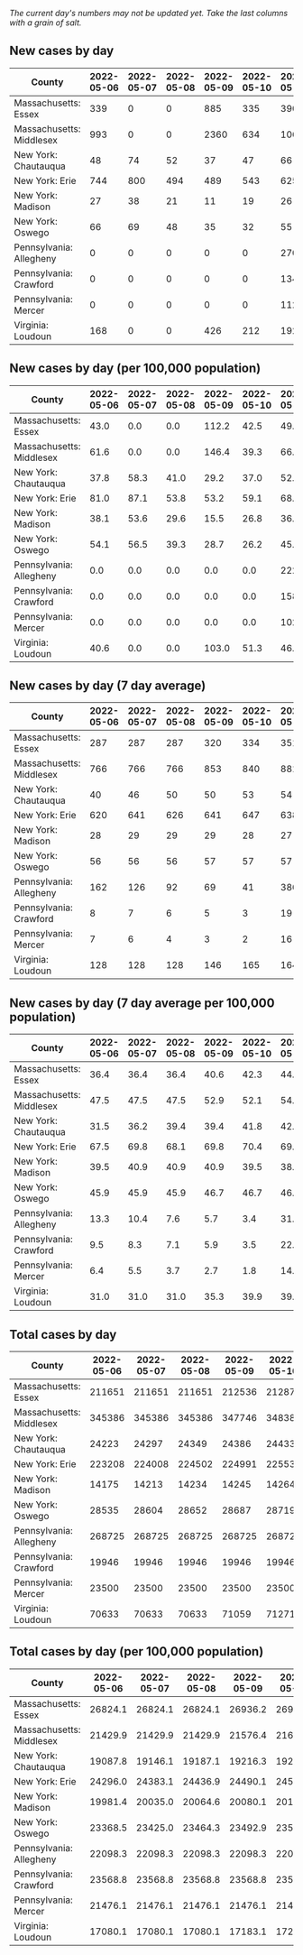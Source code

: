 _The current day's numbers may not be updated yet. Take the last columns with a grain of salt._
## New cases by day

| County | 2022-05-06 | 2022-05-07 | 2022-05-08 | 2022-05-09 | 2022-05-10 | 2022-05-11 | 2022-05-12 |
| --- | --- | --- | --- | --- | --- | --- | --- |
| Massachusetts: Essex | 339 | 0 | 0 | 885 | 335 | 390 |  |
| Massachusetts: Middlesex | 993 | 0 | 0 | 2360 | 634 | 1063 |  |
| New York: Chautauqua | 48 | 74 | 52 | 37 | 47 | 66 |  |
| New York: Erie | 744 | 800 | 494 | 489 | 543 | 625 |  |
| New York: Madison | 27 | 38 | 21 | 11 | 19 | 26 |  |
| New York: Oswego | 66 | 69 | 48 | 35 | 32 | 55 |  |
| Pennsylvania: Allegheny | 0 | 0 | 0 | 0 | 0 | 2702 |  |
| Pennsylvania: Crawford | 0 | 0 | 0 | 0 | 0 | 134 |  |
| Pennsylvania: Mercer | 0 | 0 | 0 | 0 | 0 | 112 |  |
| Virginia: Loudoun | 168 | 0 | 0 | 426 | 212 | 192 | 224 |

## New cases by day (per 100,000 population)

| County | 2022-05-06 | 2022-05-07 | 2022-05-08 | 2022-05-09 | 2022-05-10 | 2022-05-11 | 2022-05-12 |
| --- | --- | --- | --- | --- | --- | --- | --- |
| Massachusetts: Essex | 43.0 | 0.0 | 0.0 | 112.2 | 42.5 | 49.4 |  |
| Massachusetts: Middlesex | 61.6 | 0.0 | 0.0 | 146.4 | 39.3 | 66.0 |  |
| New York: Chautauqua | 37.8 | 58.3 | 41.0 | 29.2 | 37.0 | 52.0 |  |
| New York: Erie | 81.0 | 87.1 | 53.8 | 53.2 | 59.1 | 68.0 |  |
| New York: Madison | 38.1 | 53.6 | 29.6 | 15.5 | 26.8 | 36.7 |  |
| New York: Oswego | 54.1 | 56.5 | 39.3 | 28.7 | 26.2 | 45.0 |  |
| Pennsylvania: Allegheny | 0.0 | 0.0 | 0.0 | 0.0 | 0.0 | 222.2 |  |
| Pennsylvania: Crawford | 0.0 | 0.0 | 0.0 | 0.0 | 0.0 | 158.3 |  |
| Pennsylvania: Mercer | 0.0 | 0.0 | 0.0 | 0.0 | 0.0 | 102.4 |  |
| Virginia: Loudoun | 40.6 | 0.0 | 0.0 | 103.0 | 51.3 | 46.4 | 54.2 |

## New cases by day (7 day average)

| County | 2022-05-06 | 2022-05-07 | 2022-05-08 | 2022-05-09 | 2022-05-10 | 2022-05-11 | 2022-05-12 |
| --- | --- | --- | --- | --- | --- | --- | --- |
| Massachusetts: Essex | 287 | 287 | 287 | 320 | 334 | 351 |  |
| Massachusetts: Middlesex | 766 | 766 | 766 | 853 | 840 | 881 |  |
| New York: Chautauqua | 40 | 46 | 50 | 50 | 53 | 54 |  |
| New York: Erie | 620 | 641 | 626 | 641 | 647 | 638 |  |
| New York: Madison | 28 | 29 | 29 | 29 | 28 | 27 |  |
| New York: Oswego | 56 | 56 | 56 | 57 | 57 | 57 |  |
| Pennsylvania: Allegheny | 162 | 126 | 92 | 69 | 41 | 386 |  |
| Pennsylvania: Crawford | 8 | 7 | 6 | 5 | 3 | 19 |  |
| Pennsylvania: Mercer | 7 | 6 | 4 | 3 | 2 | 16 |  |
| Virginia: Loudoun | 128 | 128 | 128 | 146 | 165 | 164 | 175 |

## New cases by day (7 day average per 100,000 population)

| County | 2022-05-06 | 2022-05-07 | 2022-05-08 | 2022-05-09 | 2022-05-10 | 2022-05-11 | 2022-05-12 |
| --- | --- | --- | --- | --- | --- | --- | --- |
| Massachusetts: Essex | 36.4 | 36.4 | 36.4 | 40.6 | 42.3 | 44.5 |  |
| Massachusetts: Middlesex | 47.5 | 47.5 | 47.5 | 52.9 | 52.1 | 54.7 |  |
| New York: Chautauqua | 31.5 | 36.2 | 39.4 | 39.4 | 41.8 | 42.6 |  |
| New York: Erie | 67.5 | 69.8 | 68.1 | 69.8 | 70.4 | 69.4 |  |
| New York: Madison | 39.5 | 40.9 | 40.9 | 40.9 | 39.5 | 38.1 |  |
| New York: Oswego | 45.9 | 45.9 | 45.9 | 46.7 | 46.7 | 46.7 |  |
| Pennsylvania: Allegheny | 13.3 | 10.4 | 7.6 | 5.7 | 3.4 | 31.7 |  |
| Pennsylvania: Crawford | 9.5 | 8.3 | 7.1 | 5.9 | 3.5 | 22.5 |  |
| Pennsylvania: Mercer | 6.4 | 5.5 | 3.7 | 2.7 | 1.8 | 14.6 |  |
| Virginia: Loudoun | 31.0 | 31.0 | 31.0 | 35.3 | 39.9 | 39.7 | 42.3 |

## Total cases by day

| County | 2022-05-06 | 2022-05-07 | 2022-05-08 | 2022-05-09 | 2022-05-10 | 2022-05-11 | 2022-05-12 |
| --- | --- | --- | --- | --- | --- | --- | --- |
| Massachusetts: Essex | 211651 | 211651 | 211651 | 212536 | 212871 | 213261 |  |
| Massachusetts: Middlesex | 345386 | 345386 | 345386 | 347746 | 348380 | 349443 |  |
| New York: Chautauqua | 24223 | 24297 | 24349 | 24386 | 24433 | 24499 |  |
| New York: Erie | 223208 | 224008 | 224502 | 224991 | 225534 | 226159 |  |
| New York: Madison | 14175 | 14213 | 14234 | 14245 | 14264 | 14290 |  |
| New York: Oswego | 28535 | 28604 | 28652 | 28687 | 28719 | 28774 |  |
| Pennsylvania: Allegheny | 268725 | 268725 | 268725 | 268725 | 268725 | 271427 |  |
| Pennsylvania: Crawford | 19946 | 19946 | 19946 | 19946 | 19946 | 20080 |  |
| Pennsylvania: Mercer | 23500 | 23500 | 23500 | 23500 | 23500 | 23612 |  |
| Virginia: Loudoun | 70633 | 70633 | 70633 | 71059 | 71271 | 71463 | 71687 |

## Total cases by day (per 100,000 population)

| County | 2022-05-06 | 2022-05-07 | 2022-05-08 | 2022-05-09 | 2022-05-10 | 2022-05-11 | 2022-05-12 |
| --- | --- | --- | --- | --- | --- | --- | --- |
| Massachusetts: Essex | 26824.1 | 26824.1 | 26824.1 | 26936.2 | 26978.7 | 27028.1 |  |
| Massachusetts: Middlesex | 21429.9 | 21429.9 | 21429.9 | 21576.4 | 21615.7 | 21681.7 |  |
| New York: Chautauqua | 19087.8 | 19146.1 | 19187.1 | 19216.3 | 19253.3 | 19305.3 |  |
| New York: Erie | 24296.0 | 24383.1 | 24436.9 | 24490.1 | 24549.2 | 24617.2 |  |
| New York: Madison | 19981.4 | 20035.0 | 20064.6 | 20080.1 | 20106.8 | 20143.5 |  |
| New York: Oswego | 23368.5 | 23425.0 | 23464.3 | 23492.9 | 23519.2 | 23564.2 |  |
| Pennsylvania: Allegheny | 22098.3 | 22098.3 | 22098.3 | 22098.3 | 22098.3 | 22320.5 |  |
| Pennsylvania: Crawford | 23568.8 | 23568.8 | 23568.8 | 23568.8 | 23568.8 | 23727.1 |  |
| Pennsylvania: Mercer | 21476.1 | 21476.1 | 21476.1 | 21476.1 | 21476.1 | 21578.4 |  |
| Virginia: Loudoun | 17080.1 | 17080.1 | 17080.1 | 17183.1 | 17234.4 | 17280.8 | 17335.0 |
